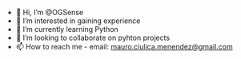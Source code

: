 - 👋 Hi, I’m @OGSense
- 👀 I’m interested in gaining experience 
- 🌱 I’m currently learning Python
- 💞️ I’m looking to collaborate on pyhton projects
- 📫 How to reach me - email: mauro.ciulica.menendez@gmail.com

<!---
OGSense/OGSense is a ✨ special ✨ repository because its `README.md` (this file) appears on your GitHub profile.
You can click the Preview link to take a look at your changes.
--->
